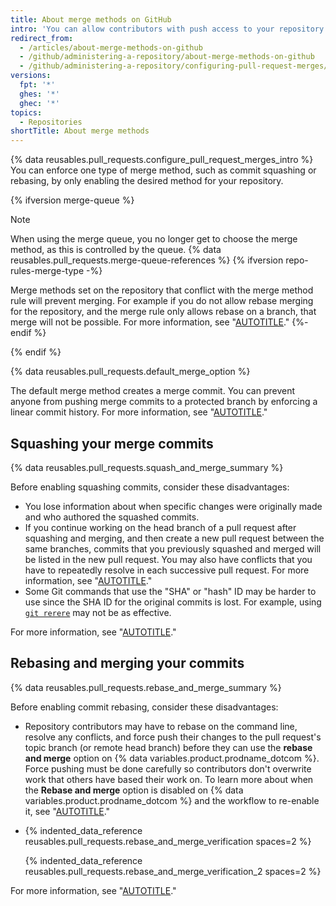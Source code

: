 ```yaml
---
title: About merge methods on GitHub
intro: 'You can allow contributors with push access to your repository to merge their pull requests with different merge options or enforce a specific merge method for all of your repository''s pull requests.'
redirect_from:
  - /articles/about-merge-methods-on-github
  - /github/administering-a-repository/about-merge-methods-on-github
  - /github/administering-a-repository/configuring-pull-request-merges/about-merge-methods-on-github
versions:
  fpt: '*'
  ghes: '*'
  ghec: '*'
topics:
  - Repositories
shortTitle: About merge methods
---
```

{% data reusables.pull_requests.configure_pull_request_merges_intro %} You can enforce one type of merge method, such as commit squashing or rebasing, by only enabling the desired method for your repository.

{% ifversion merge-queue %}

> [!NOTE]
> When using the merge queue, you no longer get to choose the merge method, as this is controlled by the queue. {% data reusables.pull_requests.merge-queue-references %}
{% ifversion repo-rules-merge-type -%}
>
> Merge methods set on the repository that conflict with the merge method rule will prevent merging. For example if you do not allow rebase merging for the repository, and the merge rule only allows rebase on a branch, that merge will not be possible. For more information, see "[AUTOTITLE](/repositories/configuring-branches-and-merges-in-your-repository/managing-rulesets/available-rules-for-rulesets#require-a-pull-request-before-merging)."
{%- endif %}

{% endif %}

{% data reusables.pull_requests.default_merge_option %}

The default merge method creates a merge commit. You can prevent anyone from pushing merge commits to a protected branch by enforcing a linear commit history. For more information, see "[AUTOTITLE](/repositories/configuring-branches-and-merges-in-your-repository/managing-protected-branches/about-protected-branches#require-linear-history)."

## Squashing your merge commits

{% data reusables.pull_requests.squash_and_merge_summary %}

Before enabling squashing commits, consider these disadvantages:
* You lose information about when specific changes were originally made and who authored the squashed commits.
* If you continue working on the head branch of a pull request after squashing and merging, and then create a new pull request between the same branches, commits that you previously squashed and merged will be listed in the new pull request. You may also have conflicts that you have to repeatedly resolve in each successive pull request. For more information, see "[AUTOTITLE](/pull-requests/collaborating-with-pull-requests/incorporating-changes-from-a-pull-request/about-pull-request-merges#squashing-and-merging-a-long-running-branch)."
* Some Git commands that use the "SHA" or "hash" ID may be harder to use since the SHA ID for the original commits is lost. For example, using [`git rerere`](https://git-scm.com/docs/git-rerere) may not be as effective.

For more information, see "[AUTOTITLE](/repositories/configuring-branches-and-merges-in-your-repository/configuring-pull-request-merges/configuring-commit-squashing-for-pull-requests)."

## Rebasing and merging your commits

{% data reusables.pull_requests.rebase_and_merge_summary %}

Before enabling commit rebasing, consider these disadvantages:
* Repository contributors may have to rebase on the command line, resolve any conflicts, and force push their changes to the pull request's topic branch (or remote head branch) before they can use the **rebase and merge** option on {% data variables.product.prodname_dotcom %}. Force pushing must be done carefully so contributors don't overwrite work that others have based their work on. To learn more about when the **Rebase and merge** option is disabled on {% data variables.product.prodname_dotcom %} and the workflow to re-enable it, see "[AUTOTITLE](/pull-requests/collaborating-with-pull-requests/incorporating-changes-from-a-pull-request/about-pull-request-merges#rebase-and-merge-your-pull-request-commits)."
* {% indented_data_reference reusables.pull_requests.rebase_and_merge_verification spaces=2 %}

  {% indented_data_reference reusables.pull_requests.rebase_and_merge_verification_2 spaces=2 %}

For more information, see "[AUTOTITLE](/repositories/configuring-branches-and-merges-in-your-repository/configuring-pull-request-merges/configuring-commit-rebasing-for-pull-requests)."
